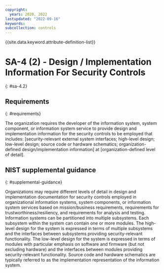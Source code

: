 ```yaml
---
copyright:
  years: 2020, 2022
lastupdated: "2022-09-16"
keywords: 
subcollection: controls
---
```


{{site.data.keyword.attribute-definition-list}}

# SA-4 (2) - Design / Implementation Information For Security Controls
{: #sa-4.2}

## Requirements
{: #requirements}

The organization requires the developer of the information system, system component, or information system service to provide design and implementation information for the security controls to be employed that includes: [security-relevant external system interfaces; high-level design; low-level design; source code or hardware schematics; organization-defined design/implementation information] at [organization-defined level of detail].

## NIST supplemental guidance
{: #supplemental-guidance}

Organizations may require different levels of detail in design and implementation documentation for security controls employed in organizational information systems, system components, or information system services based on mission/business requirements, requirements for trustworthiness/resiliency, and requirements for analysis and testing. Information systems can be partitioned into multiple subsystems. Each subsystem within the system can contain one or more modules. The high-level design for the system is expressed in terms of multiple subsystems and the interfaces between subsystems providing security-relevant functionality. The low-level design for the system is expressed in terms of modules with particular emphasis on software and firmware (but not excluding hardware) and the interfaces between modules providing security-relevant functionality. Source code and hardware schematics are typically referred to as the implementation representation of the information system.


